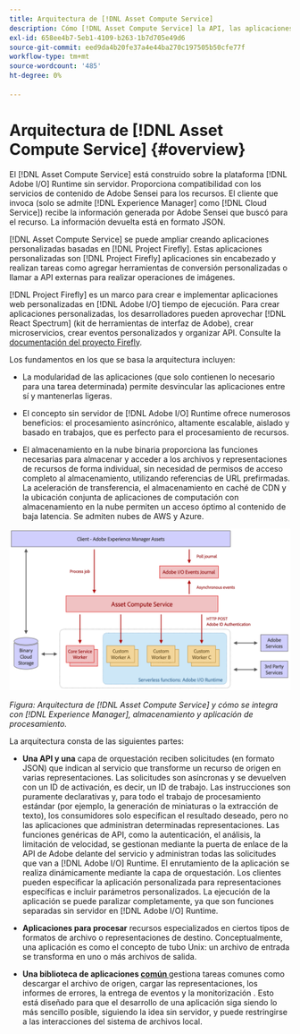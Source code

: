 ```yaml
---
title: Arquitectura de [!DNL Asset Compute Service]
description: Cómo [!DNL Asset Compute Service] la API, las aplicaciones y el SDK trabajan juntos para proporcionar un servicio de procesamiento de recursos nativo de la nube.
exl-id: 658ee4b7-5eb1-4109-b263-1b7d705e49d6
source-git-commit: eed9da4b20fe37a4e44ba270c197505b50cfe77f
workflow-type: tm+mt
source-wordcount: '485'
ht-degree: 0%

---
```


# Arquitectura de [!DNL Asset Compute Service] {#overview}

El [!DNL Asset Compute Service] está construido sobre la plataforma [!DNL Adobe I/O] Runtime sin servidor. Proporciona compatibilidad con los servicios de contenido de Adobe Sensei para los recursos. El cliente que invoca (solo se admite [!DNL Experience Manager] como [!DNL Cloud Service]) recibe la información generada por Adobe Sensei que buscó para el recurso. La información devuelta está en formato JSON.

[!DNL Asset Compute Service] se puede ampliar creando aplicaciones personalizadas basadas en  [!DNL Project Firefly]. Estas aplicaciones personalizadas son [!DNL Project Firefly] aplicaciones sin encabezado y realizan tareas como agregar herramientas de conversión personalizadas o llamar a API externas para realizar operaciones de imágenes.

[!DNL Project Firefly] es un marco para crear e implementar aplicaciones web personalizadas en  [!DNL Adobe I/O] tiempo de ejecución. Para crear aplicaciones personalizadas, los desarrolladores pueden aprovechar [!DNL React Spectrum] (kit de herramientas de interfaz de Adobe), crear microservicios, crear eventos personalizados y organizar API. Consulte la [documentación del proyecto Firefly](https://www.adobe.io/apis/experienceplatform/project-firefly/docs.html).

Los fundamentos en los que se basa la arquitectura incluyen:

* La modularidad de las aplicaciones (que solo contienen lo necesario para una tarea determinada) permite desvincular las aplicaciones entre sí y mantenerlas ligeras.

* El concepto sin servidor de [!DNL Adobe I/O] Runtime ofrece numerosos beneficios: el procesamiento asincrónico, altamente escalable, aislado y basado en trabajos, que es perfecto para el procesamiento de recursos.

* El almacenamiento en la nube binaria proporciona las funciones necesarias para almacenar y acceder a los archivos y representaciones de recursos de forma individual, sin necesidad de permisos de acceso completo al almacenamiento, utilizando referencias de URL prefirmadas. La aceleración de transferencia, el almacenamiento en caché de CDN y la ubicación conjunta de aplicaciones de computación con almacenamiento en la nube permiten un acceso óptimo al contenido de baja latencia. Se admiten nubes de AWS y Azure.

![Arquitectura del servicio de Asset compute](assets/architecture-diagram.png)

*Figura: Arquitectura de  [!DNL Asset Compute Service] y cómo se integra con  [!DNL Experience Manager], almacenamiento y aplicación de procesamiento.*

La arquitectura consta de las siguientes partes:

* **Una API y una** capa de orquestación reciben solicitudes (en formato JSON) que indican al servicio que transforme un recurso de origen en varias representaciones. Las solicitudes son asíncronas y se devuelven con un ID de activación, es decir, un ID de trabajo. Las instrucciones son puramente declarativas y, para todo el trabajo de procesamiento estándar (por ejemplo, la generación de miniaturas o la extracción de texto), los consumidores solo especifican el resultado deseado, pero no las aplicaciones que administran determinadas representaciones. Las funciones genéricas de API, como la autenticación, el análisis, la limitación de velocidad, se gestionan mediante la puerta de enlace de la API de Adobe delante del servicio y administran todas las solicitudes que van a [!DNL Adobe I/O] Runtime. El enrutamiento de la aplicación se realiza dinámicamente mediante la capa de orquestación. Los clientes pueden especificar la aplicación personalizada para representaciones específicas e incluir parámetros personalizados. La ejecución de la aplicación se puede paralizar completamente, ya que son funciones separadas sin servidor en [!DNL Adobe I/O] Runtime.

* **Aplicaciones para procesar** recursos especializados en ciertos tipos de formatos de archivo o representaciones de destino. Conceptualmente, una aplicación es como el concepto de tubo Unix: un archivo de entrada se transforma en uno o más archivos de salida.

* **Una biblioteca de aplicaciones  [común ](https://github.com/adobe/asset-compute-sdk)** gestiona tareas comunes como descargar el archivo de origen, cargar las representaciones, los informes de errores, la entrega de eventos y la monitorización . Esto está diseñado para que el desarrollo de una aplicación siga siendo lo más sencillo posible, siguiendo la idea sin servidor, y puede restringirse a las interacciones del sistema de archivos local.

<!-- TBD:

* About the YAML file?
* See [https://www.adobe.io/project-firefly/docs/getting_started/first_app/#5-anatomy-of-a-project-firefly-application](https://www.adobe.io/project-firefly/docs/getting_started/first_app/#5-anatomy-of-a-project-firefly-application).

* minimize description to custom applications
* remove all internal stuff (e.g. Photoshop application, API Gateway) from text and diagram
* update diagram to focus on 3rd party custom applications ONLY
* Explain important transactions/handshakes?
* Flow of assets/control? See the illustration on the Nui diagrams wiki.
* Illustrations. See the SVG shared by Alex.
* Exceptions? Limitations? Call-outs? Gotchas?
* Do we want to add what basic processing is not available currently, that is expected by existing AEM customers?
-->
